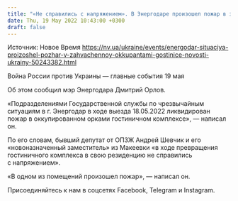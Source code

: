 ```yaml
---
title: "«Не справились с напряжением». В Энергодаре произошел пожар в захваченном российскими оккупантами отеле — мэр"
date: Thu, 19 May 2022 10:43:00 +0300
draft: false
---
```

Источник: Новое Время https://nv.ua/ukraine/events/energodar-situaciya-proizoshel-pozhar-v-zahvachennoy-okkupantami-gostinice-novosti-ukrainy-50243382.html


Война России против Украины — главные события 19 мая

Об этом сообщил мэр Энергодара Дмитрий Орлов.

«Подразделениями Государственной службы по чрезвычайным ситуациям в г. Энергодар в ходе выезда 18.05.2022 ликвидирован пожар в оккупированном орками гостиничном комплексе», — написал он.

По его словам, бывший депутат от ОПЗЖ Андрей Шевчик и его «новоназначенный заместитель» из Макеевки «в ходе превращения гостиничного комплекса в свою резиденцию не справились с напряжением».

«В одном из помещений произошел пожар», — написал он.

Присоединяйтесь к нам в соцсетях Facebook, Telegram и Instagram.

